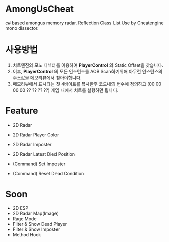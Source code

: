 # AmongUsCheat

  c# based amongus memory radar.
  Reflection Class List Use by Cheatengine mono dissector.
 
 

# 사용방법
 1. 치트엔진의 모노 디섹터를 이용하여 **PlayerControl** 의 Static Offset을 찾습니다.
 2. 이후, **PlayerControl** 의 모든 인스턴스를 AOB Scan하기위해 아무런 인스턴스의 주소값을 메모리뷰에서 찾아야합니다.
 3. 메모리뷰에서 표시되는 첫 4바이트를 복사한후 코드내의 변수에 정의하고 (00 00 00 00 ?? ?? ?? ??) 게임 내에서 치트를 실행하면 됩니다.
 
 
 # Feature
  - 2D Radar
  - 2D Radar Player Color
  - 2D Radar Imposter
  - 2D Radar Latest Died Position
 
 
  - (Command) Set Imposter
  - (Command) Reset Dead Condition
 
 # Soon
  - 2D ESP
  - 2D Radar Map(Image)
  - Rage Mode
  - Filter & Show Dead Player
  - Filter & Show Imposter
  - Method Hook
  
  
 
